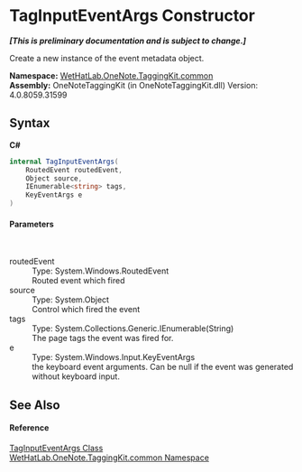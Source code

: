 # TagInputEventArgs Constructor 
 _**\[This is preliminary documentation and is subject to change.\]**_

Create a new instance of the event metadata object.

**Namespace:**&nbsp;<a href="bcdbab9c-63d1-48a4-6937-af53fb8d9a55">WetHatLab.OneNote.TaggingKit.common</a><br />**Assembly:**&nbsp;OneNoteTaggingKit (in OneNoteTaggingKit.dll) Version: 4.0.8059.31599

## Syntax

**C#**<br />
``` C#
internal TagInputEventArgs(
	RoutedEvent routedEvent,
	Object source,
	IEnumerable<string> tags,
	KeyEventArgs e
)
```


#### Parameters
&nbsp;<dl><dt>routedEvent</dt><dd>Type: System.Windows.RoutedEvent<br />Routed event which fired</dd><dt>source</dt><dd>Type: System.Object<br />Control which fired the event</dd><dt>tags</dt><dd>Type: System.Collections.Generic.IEnumerable(String)<br />The page tags the event was fired for.</dd><dt>e</dt><dd>Type: System.Windows.Input.KeyEventArgs<br />the keyboard event arguments. Can be null if the event was generated without keyboard input.</dd></dl>

## See Also


#### Reference
<a href="4051f65e-9ee9-3336-b314-349b990ed8df">TagInputEventArgs Class</a><br /><a href="bcdbab9c-63d1-48a4-6937-af53fb8d9a55">WetHatLab.OneNote.TaggingKit.common Namespace</a><br />